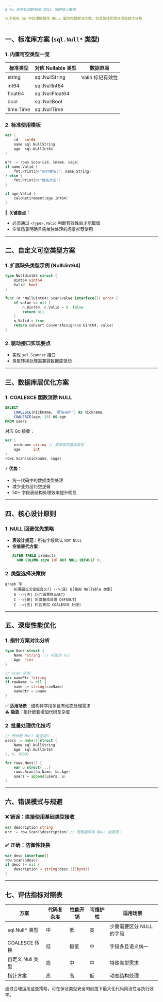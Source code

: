 ```yaml
---
# Go 语言处理数据库 NULL 值的核心策略

以下是在 Go 中处理数据库 NULL 值的完整解决方案，包含最佳实践与深度技术分析：
---
```


## 一、标准库方案 (`sql.Null*` 类型)

### 1. 内置可空类型一览

| 标准类型  | 对应 Nullable 类型 | 数据范围         |
| --------- | ------------------ | ---------------- |
| string    | sql.NullString     | Valid 标记有效性 |
| int64     | sql.NullInt64      |                  |
| float64   | sql.NullFloat64    |                  |
| bool      | sql.NullBool       |                  |
| time.Time | sql.NullTime       |                  |

### 2. 标准使用模板

```go
var (
    id   int64
    name sql.NullString
    age  sql.NullInt64
)

err := rows.Scan(&id, &name, &age)
if name.Valid {
    fmt.Println("用户姓名:", name.String)
} else {
    fmt.Println("姓名为空")
}

if age.Valid {
    calcRetirement(age.Int64)
}
```

🔔 **关键要点**：

- 必须通过 `<Type>.Valid` 判断有效性后才能取值
- 空值场景明确且需单独处理的场景推荐使用

---

## 二、自定义可空类型方案

### 1. 扩展缺失类型示例 (NullUint64)

```go
type NullUint64 struct {
    Uint64 uint64
    Valid  bool
}

func (n *NullUint64) Scan(value interface{}) error {
    if value == nil {
        n.Uint64, n.Valid = 0, false
        return nil
    }
    n.Valid = true
    return convert.ConvertAssign(&n.Uint64, value)
}
```

### 2. 驱动接口实现要点

- 实现 `sql.Scanner` 接口
- 类型转换处理需兼容数据库驱动

---

## 三、数据库层优化方案

### 1. COALESCE 函数消除 NULL

```sql
SELECT
    COALESCE(nickname, '匿名用户') AS nickname,
    COALESCE(age, 18) AS age
FROM users
```

对应 Go 接收：

```go
var (
    nickname string // 直接使用基本类型
    age      int
)
rows.Scan(&nickname, &age)
```

⚡ **优势**：

- 统一代码中的数据类型处理
- 减少业务层判空逻辑
- 50+ 字段表结构处理效率提升明显

---

## 四、核心设计原则

### 1. NULL 回避优先策略

- **表设计规范**：所有字段默认 `NOT NULL`
- **空值替代方案**：
  ```sql
  ALTER TABLE products
    ADD COLUMN size INT NOT NULL DEFAULT 0;
  ```

### 2. 类型选择决策树

```mermaid
graph TD
    A[需要区分空值含义?] -->|是| B[使用 Nullable 类型]
    A -->|否| C{可设置默认值?}
    C -->|是| D[数据库设置 DEFAULT]
    C -->|否| E[应用层 COALESCE 处理]
```

---

## 五、深度性能优化

### 1. 指针方案对比分析

```go
type User struct {
    Name *string  // 可能为 nil
    Age  *int
}

// Scan 示例:
var namePtr *string
if rawName != nil {
    name := string(rawName)
    namePtr = &name
}
```

✅ **适用场景**：结构体字段多且有动态处理需求  
⚠️ **隐患**：指针嵌套增加代码复杂度

### 2. 批量处理优化技巧

```go
// 预分配 Null 类型切片
users := make([]struct {
    Name sql.NullString
    Age  sql.NullInt64
}, 0, 1000)

for rows.Next() {
    var u struct{...}
    rows.Scan(&u.Name, &u.Age)
    users = append(users, u)
}
```

---

## 六、错误模式与规避

### ❌ 错误：直接使用基础类型接收

```go
var description string
err := row.Scan(&description) // 若数据库存 NULL 会报错！
```

### ✅ 正确：防御性转换

```go
var desc interface{}
row.Scan(&desc)
if desc != nil {
    description = string(desc.([]byte))
}
```

---

## 七、评估指标对照表

| 方案             | 代码复杂度 | 性能开销 | 可维护性 | 适用场景                 |
| ---------------- | ---------- | -------- | -------- | ------------------------ |
| sql.Null\* 类型  | 中         | 低       | 高       | 少量需要区分 NULL 的字段 |
| COALESCE 转换    | 低         | 极低     | 中       | 字段多且语义统一         |
| 自定义 Null 类型 | 高         | 中       | 中       | 特殊类型需求             |
| 指针方案         | 高         | 高       | 低       | 动态结构处理             |

通过合理运用这些策略，可在保证类型安全的前提下最大化代码简洁性与执行效率。

